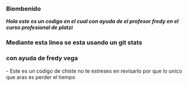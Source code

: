 <h3>Biembenido</h3>

***Hola este es un codigo en el cual con ayuda de el profesor fredy en el curso profesional de platzi***
<h3>Mediante esta linea se esta usando un git stats</h3>
<h3>con ayuda de fredy vega</h3>
- Este es un codigo de chiste no te estreses en revisarlo por que lo unico que aras es perder el tiempo